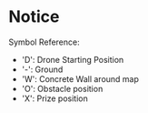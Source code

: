 # Notice

Symbol Reference:
- 'D': Drone Starting Position
- '-': Ground
- 'W': Concrete Wall around map
- 'O': Obstacle position
- 'X': Prize position
